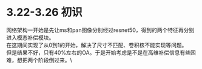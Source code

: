 # 3.22-3.26 初识
网络架构一开始是先让ms和pan图像分别经过resnet50，得到的两个特征再分别进入模态补偿模块。\
在这期间实现了从0到1的开始，解决了尺寸不匹配、卷积核不能实现等问题。\
但是结果不好，只有40%左右的OA。于是开始考虑是不是在高维补偿信息有些困难，想把两个阶段倒过来。\
